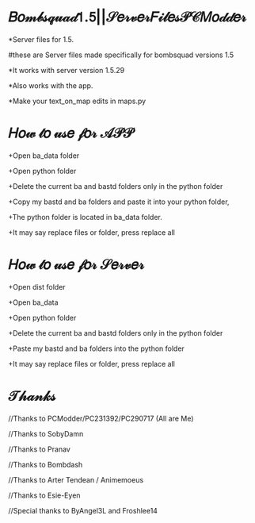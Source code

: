 # 𝐵𝑜𝓂𝒷𝓈𝓆𝓊𝒶𝒹𝟣.𝟧||𝒮𝑒𝓇𝓋𝑒𝓇𝐹𝒾𝓁𝑒𝓈𝒫𝒞𝑀𝑜𝒹𝒹𝑒𝓇
*Server files for 1.5.

#these are Server files made specifically for bombsquad versions 1.5

*It works with server version 1.5.29

*Also works with the app.

*Make your text_on_map edits in maps.py


# 𝐻𝑜𝓌 𝓉𝑜 𝓊𝓈𝑒 𝒻𝑜𝓇 𝒜𝒫𝒫

+Open ba_data folder

+Open python folder

+Delete the current ba and bastd folders only in the python folder

+Copy my bastd and ba folders and paste it into your python folder,

+The python folder is located in ba_data folder.

+It may say replace files or folder, press replace all

# 𝐻𝑜𝓌 𝓉𝑜 𝓊𝓈𝑒 𝒻𝑜𝓇 𝒮𝑒𝓇𝓋𝑒𝓇

+Open dist folder

+Open ba_data

+Open python folder

+Delete the current ba and bastd folders only in the python folder

+Paste my bastd and ba folders into the python folder

+It may say replace files or folder, press replace all

# 𝒯𝒽𝒶𝓃𝓀𝓈

//Thanks to PCModder/PC231392/PC290717 (All are Me)

//Thanks to SobyDamn

//Thanks to Pranav

//Thanks to Bombdash

//Thanks to Arter Tendean / Animemoeus

//Thanks to Esie-Eyen

//Special thanks to ByAngel3L and Froshlee14
